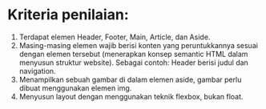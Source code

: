 # Kriteria penilaian:
1. Terdapat elemen Header, Footer, Main, Article, dan Aside.
2. Masing-masing elemen wajib berisi konten yang peruntukkannya sesuai dengan elemen tersebut (menerapkan konsep semantic HTML dalam menyusun struktur website).
   Sebagai contoh: Header berisi judul dan navigation.
3. Menampilkan sebuah gambar di dalam elemen aside, gambar perlu dibuat menggunakan elemen img.
4. Menyusun layout dengan menggunakan teknik flexbox, bukan float.
